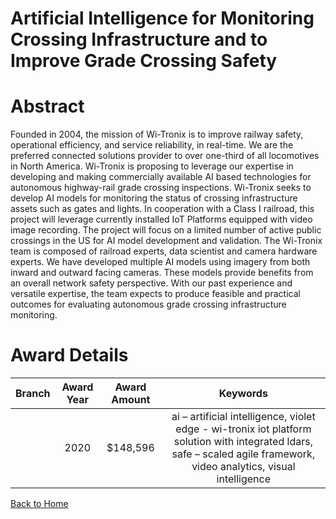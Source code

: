 
Artificial Intelligence for Monitoring Crossing Infrastructure and to Improve Grade Crossing Safety
===================================================================================================

# Abstract


Founded in 2004, the mission of Wi-Tronix is to improve railway safety, operational efficiency, and service reliability, in real-time. We are the preferred connected solutions provider to over one-third of all
locomotives in North America.
Wi-Tronix is proposing to leverage our expertise in developing and making commercially available AI based technologies for autonomous highway-rail grade crossing inspections. Wi-Tronix seeks to develop AI models for monitoring the status of crossing infrastructure assets such as gates and lights. In cooperation with a Class I railroad, this project will leverage currently installed IoT Platforms equipped with video image recording. The project will focus on a limited number of active public crossings in the US for AI model development and validation.
The Wi-Tronix team is composed of railroad experts, data scientist and camera hardware experts. We have developed multiple AI models using imagery from both inward and outward facing cameras. These models
provide benefits from an overall network safety perspective. With our past experience and versatile expertise, the team expects to produce feasible and practical outcomes for evaluating autonomous grade crossing infrastructure monitoring.  

# Award Details

|Branch|Award Year|Award Amount|Keywords|
| :---: | :---: | :---: | :---: |
||2020|$148,596|ai – artificial intelligence, violet edge - wi-tronix iot platform solution with integrated ldars, safe – scaled agile framework, video analytics, visual intelligence|
  
  


[Back to Home](https://github.com/chrischow/dod_sbir_awards/CC/#1235)
